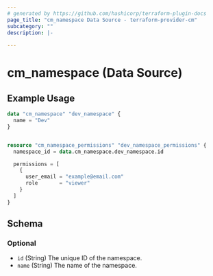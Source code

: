 ```yaml
---
# generated by https://github.com/hashicorp/terraform-plugin-docs
page_title: "cm_namespace Data Source - terraform-provider-cm"
subcategory: ""
description: |-
  
---
```


# cm_namespace (Data Source)



## Example Usage

```terraform
data "cm_namespace" "dev_namespace" {
  name = "Dev"
}


resource "cm_namespace_permissions" "dev_namespace_permissions" {
  namespace_id = data.cm_namespace.dev_namespace.id

  permissions = [
    {
      user_email = "example@email.com"
      role       = "viewer"
    }
  ]
}
```

<!-- schema generated by tfplugindocs -->
## Schema

### Optional

- `id` (String) The unique ID of the namespace.
- `name` (String) The name of the namespace.
